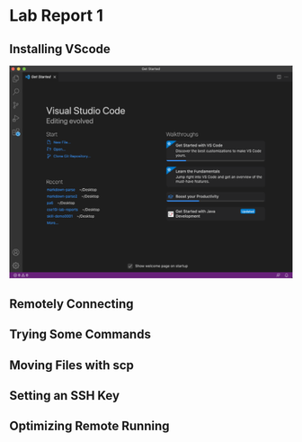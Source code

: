 # Lab Report 1

## Installing VScode
![Image](l1sc1.PNG)


## Remotely Connecting
## Trying Some Commands
## Moving Files with scp
## Setting an SSH Key
## Optimizing Remote Running
